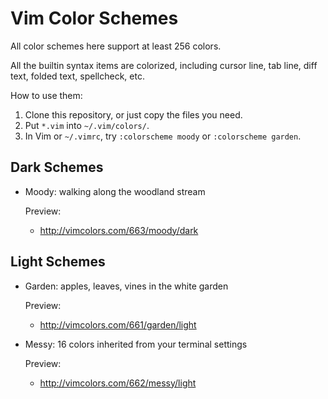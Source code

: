 # Vim Color Schemes

All color schemes here support at least 256 colors.

All the builtin syntax items are colorized, including cursor line, tab line,
diff text, folded text, spellcheck, etc.

How to use them:

1. Clone this repository, or just copy the files you need.
2. Put `*.vim` into `~/.vim/colors/`.
3. In Vim or `~/.vimrc`, try `:colorscheme moody` or `:colorscheme garden`.

## Dark Schemes

*   Moody: walking along the woodland stream

    Preview:

    + http://vimcolors.com/663/moody/dark

## Light Schemes

*   Garden: apples, leaves, vines in the white garden

    Preview:

    + http://vimcolors.com/661/garden/light

*   Messy: 16 colors inherited from your terminal settings

    Preview:

    + http://vimcolors.com/662/messy/light
